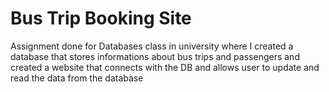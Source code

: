 # Bus Trip Booking Site
Assignment done for Databases class in university where I created a database that stores informations about bus trips and passengers and created a website that connects with the DB and allows user to update and read the data from the database
